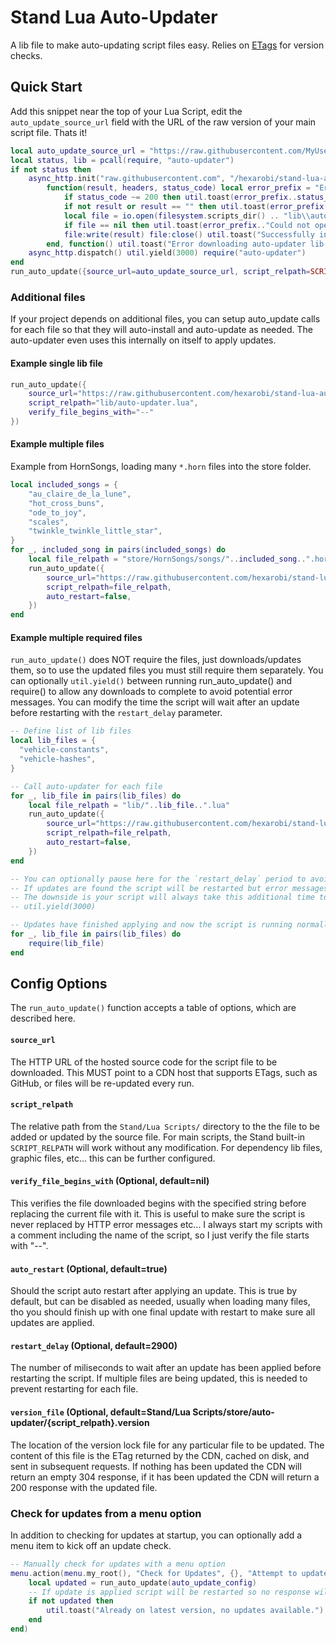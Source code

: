 # Stand Lua Auto-Updater

A lib file to make auto-updating script files easy. Relies on [ETags](https://developer.mozilla.org/en-US/docs/Web/HTTP/Headers/ETag) for version checks.

## Quick Start

Add this snippet near the top of your Lua Script, edit the `auto_update_source_url` field with the URL of the raw version of your main script file. Thats it!

```lua
local auto_update_source_url = "https://raw.githubusercontent.com/MyUsername/MyProjectName/main/MyScriptName.lua"
local status, lib = pcall(require, "auto-updater")
if not status then
    async_http.init("raw.githubusercontent.com", "/hexarobi/stand-lua-auto-updater/main/auto-updater.lua",
        function(result, headers, status_code) local error_prefix = "Error downloading auto-updater: "
            if status_code ~= 200 then util.toast(error_prefix..status_code) return false end
            if not result or result == "" then util.toast(error_prefix.."Found empty file.") return false end
            local file = io.open(filesystem.scripts_dir() .. "lib\\auto-updater.lua", "wb")
            if file == nil then util.toast(error_prefix.."Could not open file for writing.") return false end
            file:write(result) file:close() util.toast("Successfully installed auto-updater lib")
        end, function() util.toast("Error downloading auto-updater lib. Update failed to download.") end)
    async_http.dispatch() util.yield(3000) require("auto-updater")
end
run_auto_update({source_url=auto_update_source_url, script_relpath=SCRIPT_RELPATH})
```

### Additional files

If your project depends on additional files, you can setup auto_update calls for each file so that they 
will auto-install and auto-update as needed. The auto-updater even uses this internally on itself to apply updates.

#### Example single lib file

```lua
run_auto_update({
    source_url="https://raw.githubusercontent.com/hexarobi/stand-lua-auto-updater/main/auto-updater.lua",
    script_relpath="lib/auto-updater.lua",
    verify_file_begins_with="--"
})
```

#### Example multiple files

Example from HornSongs, loading many `*.horn` files into the store folder.

```lua
local included_songs = {
    "au_claire_de_la_lune",
    "hot_cross_buns",
    "ode_to_joy",
    "scales",
    "twinkle_twinkle_little_star",
}
for _, included_song in pairs(included_songs) do
    local file_relpath = "store/HornSongs/songs/"..included_song..".horn"
    run_auto_update({
        source_url="https://raw.githubusercontent.com/hexarobi/stand-lua-hornsongs/main/"..file_relpath,
        script_relpath=file_relpath,
        auto_restart=false,
    })
end
```

#### Example multiple required files

`run_auto_update()` does NOT require the files, just downloads/updates them, so to use the updated files you must still require them separately. 
You can optionally `util.yield()` between running run_auto_update() and require() to allow any downloads to complete to avoid potential error messages.
You can modify the time the script will wait after an update before restarting with the `restart_delay` parameter.

```lua
-- Define list of lib files
local lib_files = {
  "vehicle-constants",
  "vehicle-hashes",
}

-- Call auto-updater for each file
for _, lib_file in pairs(lib_files) do
    local file_relpath = "lib/"..lib_file..".lua"
    run_auto_update({
        source_url="https://raw.githubusercontent.com/hexarobi/stand-lua-constants/main/"..file_relpath,
        script_relpath=file_relpath,
        auto_restart=false,
    })
end

-- You can optionally pause here for the `restart_delay` period to avoid any misleading errors while the scripts are updating
-- If updates are found the script will be restarted but error messages in the process can lead to confusion
-- The downside is your script will always take this additional time to startup
-- util.yield(3000)

-- Updates have finished applying and now the script is running normally, so require the files and continue as normal
for _, lib_file in pairs(lib_files) do
    require(lib_file)
end
```

## Config Options

The `run_auto_update()` function accepts a table of options, which are described here.


#### `source_url`

The HTTP URL of the hosted source code for the script file to be downloaded. 
This MUST point to a CDN host that supports ETags, such as GitHub, or files will be re-updated every run.

#### `script_relpath`

The relative path from the `Stand/Lua Scripts/` directory to the the file to be added or updated by the source file.
For main scripts, the Stand built-in `SCRIPT_RELPATH` will work without any modification.
For dependency lib files, graphic files, etc... this can be further configured.

#### `verify_file_begins_with` (Optional, default=nil)

This verifies the file downloaded begins with the specified string before replacing the current file with it.
This is useful to make sure the script is never replaced by HTTP error messages etc...
I always start my scripts with a comment including the name of the script, so I just verify the file starts with "--".

#### `auto_restart` (Optional, default=true)

Should the script auto restart after applying an update. 
This is true by default, but can be disabled as needed, usually when loading many files,
tho you should finish up with one final update with restart to make sure all updates are applied.

#### `restart_delay` (Optional, default=2900)

The number of miliseconds to wait after an update has been applied before restarting the script.
If multiple files are being updated, this is needed to prevent restarting for each file.

#### `version_file` (Optional, default=Stand/Lua Scripts/store/auto-updater/{script_relpath}.version

The location of the version lock file for any particular file to be updated.
The content of this file is the ETag returned by the CDN, cached on disk, and sent in subsequent requests.
If nothing has been updated the CDN will return an empty 304 response,
if it has been updated the CDN will return a 200 response with the updated file.

### Check for updates from a menu option

In addition to checking for updates at startup, you can optionally add
a menu item to kick off an update check.

```lua
-- Manually check for updates with a menu option
menu.action(menu.my_root(), "Check for Updates", {}, "Attempt to update to latest version", function()
    local updated = run_auto_update(auto_update_config)
    -- If update is applied script will be restarted so no response will return
    if not updated then
        util.toast("Already on latest version, no updates available.")
    end
end)
```
